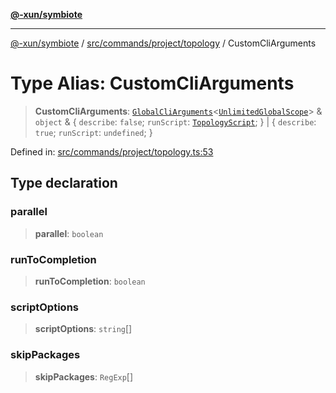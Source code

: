[**@-xun/symbiote**](../../../../../README.md)

***

[@-xun/symbiote](../../../../../README.md) / [src/commands/project/topology](../README.md) / CustomCliArguments

# Type Alias: CustomCliArguments

> **CustomCliArguments**: [`GlobalCliArguments`](../../../../configure/type-aliases/GlobalCliArguments.md)\<[`UnlimitedGlobalScope`](../../../../configure/enumerations/UnlimitedGlobalScope.md)\> & `object` & \{ `describe`: `false`; `runScript`: [`TopologyScript`](../enumerations/TopologyScript.md); \} \| \{ `describe`: `true`; `runScript`: `undefined`; \}

Defined in: [src/commands/project/topology.ts:53](https://github.com/Xunnamius/symbiote/blob/ee28fd25e233e1ad9b7043e0faa8defae74dbe7b/src/commands/project/topology.ts#L53)

## Type declaration

### parallel

> **parallel**: `boolean`

### runToCompletion

> **runToCompletion**: `boolean`

### scriptOptions

> **scriptOptions**: `string`[]

### skipPackages

> **skipPackages**: `RegExp`[]
